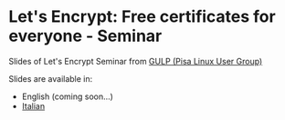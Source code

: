 # Let's Encrypt: Free certificates for everyone - Seminar

Slides of Let's Encrypt Seminar from [GULP (Pisa Linux User Group)](https:\\gulp.linux.it)

Slides are available in:

* English (coming soon...)
* [Italian](https://github.com/cortinico/gulp-letsencrypt/raw/master/slides.pdf)
